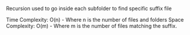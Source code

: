 Recursion used to go inside each subfolder to find specific suffix file

Time Complexity:
O(n) - Where n is the number of files and folders
Space Complexity:
O(m) - Where m is the number of files matching the suffix.